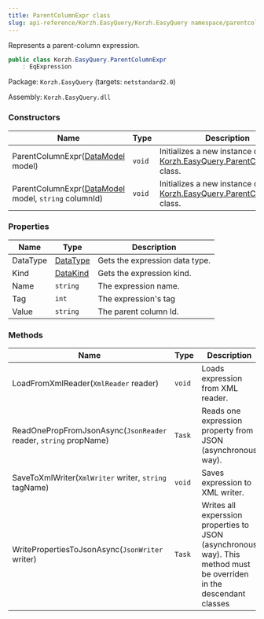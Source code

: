 ```yaml
---
title: ParentColumnExpr class
slug: api-reference/Korzh.EasyQuery/Korzh.EasyQuery namespace/parentcolumnexpr-class
---
```



Represents a parent-column expression.
```csharp
public class Korzh.EasyQuery.ParentColumnExpr
    : EqExpression

```
Package: `Korzh.EasyQuery` (targets: `netstandard2.0`)

Assembly: `Korzh.EasyQuery.dll`

### Constructors

| Name | Type | Description | 
| --- | --- | --- | 
| ParentColumnExpr([DataModel](/api-reference/korzh-easyquery/korzh-easyquery-namespace/datamodel-class) model) | `void` | Initializes a new instance of the [Korzh.EasyQuery.ParentColumnExpr](/api-reference/korzh-easyquery/korzh-easyquery-namespace/parentcolumnexpr-class) class. | 
| ParentColumnExpr([DataModel](/api-reference/korzh-easyquery/korzh-easyquery-namespace/datamodel-class) model, `string` columnId) | `void` | Initializes a new instance of the [Korzh.EasyQuery.ParentColumnExpr](/api-reference/korzh-easyquery/korzh-easyquery-namespace/parentcolumnexpr-class) class. | 


### Properties

| Name | Type | Description | 
| --- | --- | --- | 
| DataType | [DataType](/api-reference/easydata-core/easydata-namespace/datatype-enum) | Gets the expression data type. | 
| Kind | [DataKind](/api-reference/korzh-easyquery/korzh-easyquery-namespace/datakind-enum) | Gets the expression kind. | 
| Name | `string` | The expression name. | 
| Tag | `int` | The expression's tag | 
| Value | `string` | The parent column Id. | 


### Methods

| Name | Type | Description | 
| --- | --- | --- | 
| LoadFromXmlReader(`XmlReader` reader) | `void` | Loads expression from XML reader. | 
| ReadOnePropFromJsonAsync(`JsonReader` reader, `string` propName) | `Task` | Reads one expression property from JSON (asynchronous way). | 
| SaveToXmlWriter(`XmlWriter` writer, `string` tagName) | `void` | Saves expression to XML writer. | 
| WritePropertiesToJsonAsync(`JsonWriter` writer) | `Task` | Writes all experssion properties to JSON (asynchronous way).  This method must be overriden in the descendant classes |